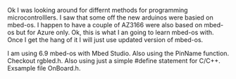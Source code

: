 Ok I was looking around for differnt methods for programming microcontrolllers. I saw that some off the new arduinos were basied on mbed-os. I happen to have a couple of AZ3166 were also based on mbed-os but for Azure only. Ok, this is what I an going to learn mbed-os with. Once I get the hang of it I will just use updated version of mbed-os.


I am using 6.9 mbed-os with Mbed Studio. Also using the PinName function. Checkout rgbled.h. Also using just a simple #define statement for C/C++. Exsample file OnBoard.h.